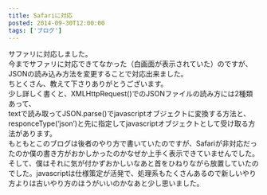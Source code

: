```yaml
---
title: Safariに対応
posted: 2014-09-30T12:00:00
tags: ['ブログ']
---
```


サファリに対応しました。  
今までサファリに対応できてなかった（白画面が表示されていた）のですが、  
JSONの読み込み方法を変更することで対応出来ました。  
ちとくさん、教えて下さりありがとうございます。  
少し詳しく書くと、XMLHttpRequest()でのJSONファイルの読み方には2種類あって、  
textで読み取ってJSON.parse()でjavascriptオブジェクトに変換する方法と、  
responceType(‘json’)と先に指定してjavascriptオブジェクトとして受け取る方法があります。  
もともとこのブログは後者のやり方で書いていたのですが、Safariが非対応だったのか僕の書き方がおかしかったのかなぜか上手く表示できていませんでした。  
そして、僕はそれに気が付かずおかしいなあと首をひねりながら放置していたのでした。javascriptは仕様策定が活発で、処理系もたくさんあるので新しいやり方よりは古いやり方のほうがいいのかなあと少し思いました。  

